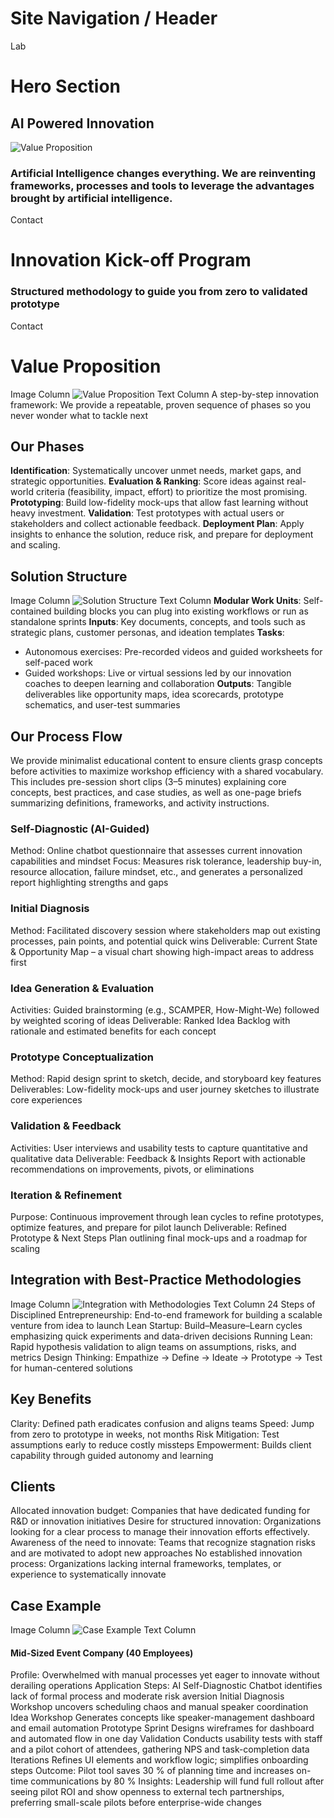 # Site Navigation / Header
Lab
# Hero Section
## AI Powered Innovation
![Value Proposition](assets/banner.webp)
### Artificial Intelligence changes everything. We are reinventing frameworks, processes and tools to leverage the advantages brought by artificial intelligence. 
Contact
# Innovation Kick-off Program
### Structured methodology to guide you from zero to validated prototype
Contact
# Value Proposition
Image Column
![Value Proposition](assets/1.webp)
Text Column
A step-by-step innovation framework: We provide a repeatable, proven sequence of phases so you never wonder what to tackle next
## Our Phases
**Identification**: Systematically uncover unmet needs, market gaps, and strategic opportunities.
**Evaluation & Ranking**: Score ideas against real-world criteria (feasibility, impact, effort) to prioritize the most promising.
**Prototyping**: Build low-fidelity mock-ups that allow fast learning without heavy investment.
**Validation**: Test prototypes with actual users or stakeholders and collect actionable feedback.
**Deployment Plan**: Apply insights to enhance the solution, reduce risk, and prepare for deployment and scaling.
## Solution Structure
Image Column
![Solution Structure](assets/2.webp)
Text Column
**Modular Work Units**: Self-contained building blocks you can plug into existing workflows or run as standalone sprints
**Inputs**: Key documents, concepts, and tools such as strategic plans, customer personas, and ideation templates
**Tasks**:
- Autonomous exercises: Pre-recorded videos and guided worksheets for self-paced work
- Guided workshops: Live or virtual sessions led by our innovation coaches to deepen learning and collaboration
**Outputs**: Tangible deliverables like opportunity maps, idea scorecards, prototype schematics, and user-test summaries
## Our Process Flow
We provide minimalist educational content to ensure clients grasp concepts before activities to maximize workshop efficiency with a shared vocabulary. This includes pre-session short clips (3–5 minutes) explaining core concepts, best practices, and case studies, as well as one-page briefs summarizing definitions, frameworks, and activity instructions.
### Self-Diagnostic (AI-Guided)
Method: Online chatbot questionnaire that assesses current innovation capabilities and mindset
Focus: Measures risk tolerance, leadership buy-in, resource allocation, failure mindset, etc., and generates a personalized report highlighting strengths and gaps
### Initial Diagnosis
Method: Facilitated discovery session where stakeholders map out existing processes, pain points, and potential quick wins
Deliverable: Current State & Opportunity Map – a visual chart showing high-impact areas to address first
### Idea Generation & Evaluation
Activities: Guided brainstorming (e.g., SCAMPER, How-Might-We) followed by weighted scoring of ideas
Deliverable: Ranked Idea Backlog with rationale and estimated benefits for each concept
### Prototype Conceptualization
Method: Rapid design sprint to sketch, decide, and storyboard key features
Deliverables: Low-fidelity mock-ups and user journey sketches to illustrate core experiences
### Validation & Feedback
Activities: User interviews and usability tests to capture quantitative and qualitative data
Deliverable: Feedback & Insights Report with actionable recommendations on improvements, pivots, or eliminations
### Iteration & Refinement
Purpose: Continuous improvement through lean cycles to refine prototypes, optimize features, and prepare for pilot launch
Deliverable: Refined Prototype & Next Steps Plan outlining final mock-ups and a roadmap for scaling
## Integration with Best-Practice Methodologies
Image Column
![Integration with Methodologies](assets/3.webp)
Text Column
24 Steps of Disciplined Entrepreneurship: End-to-end framework for building a scalable venture from idea to launch
Lean Startup: Build–Measure–Learn cycles emphasizing quick experiments and data-driven decisions
Running Lean: Rapid hypothesis validation to align teams on assumptions, risks, and metrics
Design Thinking: Empathize → Define → Ideate → Prototype → Test for human-centered solutions
## Key Benefits
Clarity: Defined path eradicates confusion and aligns teams
Speed: Jump from zero to prototype in weeks, not months
Risk Mitigation: Test assumptions early to reduce costly missteps
Empowerment: Builds client capability through guided autonomy and learning
## Clients
Allocated innovation budget: Companies that have dedicated funding for R&D or innovation initiatives
Desire for structured innovation: Organizations looking for a clear process to manage their innovation efforts effectively.
Awareness of the need to innovate: Teams that recognize stagnation risks and are motivated to adopt new approaches
No established innovation process: Organizations lacking internal frameworks, templates, or experience to systematically innovate
## Case Example
Image Column
![Case Example](assets/4.webp)
Text Column
#### Mid-Sized Event Company (40 Employees)
Profile: Overwhelmed with manual processes yet eager to innovate without derailing operations
Application Steps:
AI Self-Diagnostic Chatbot identifies lack of formal process and moderate risk aversion
Initial Diagnosis Workshop uncovers scheduling chaos and manual speaker coordination
Idea Workshop Generates concepts like speaker-management dashboard and email automation
Prototype Sprint Designs wireframes for dashboard and automated flow in one day
Validation Conducts usability tests with staff and a pilot cohort of attendees, gathering NPS and task-completion data
Iterations Refines UI elements and workflow logic; simplifies onboarding steps
Outcome: Pilot tool saves 30 % of planning time and increases on-time communications by 80 %
Insights: Leadership will fund full rollout after seeing pilot ROI and show openness to external tech partnerships, preferring small-scale pilots before enterprise-wide changes
